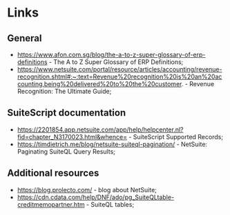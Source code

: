 # Links

## General

- https://www.afon.com.sg/blog/the-a-to-z-super-glossary-of-erp-definitions - The A to Z Super Glossary of ERP Definitions;
- https://www.netsuite.com/portal/resource/articles/accounting/revenue-recognition.shtml#:~:text=Revenue%20recognition%20is%20an%20accounting,being%20delivered%20to%20the%20customer. - Revenue Recognition: The Ultimate Guide;

## SuiteScript documentation

- https://2201854.app.netsuite.com/app/help/helpcenter.nl?fid=chapter_N3170023.html&whence= - SuiteScript Supported Records;
- https://timdietrich.me/blog/netsuite-suiteql-pagination/ - NetSuite: Paginating SuiteQL Query Results;

## Additional resources

- https://blog.prolecto.com/ - blog about NetSuite;
- https://cdn.cdata.com/help/DNF/ado/pg_SuiteQLtable-creditmemopartner.htm - SuiteQL tables;
